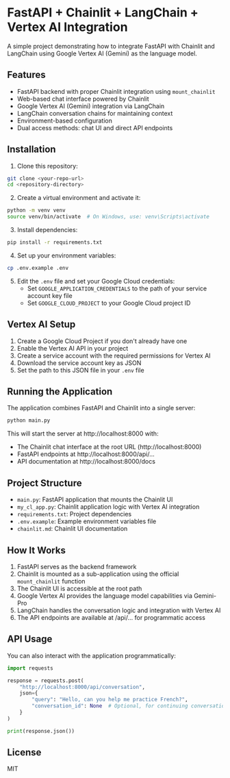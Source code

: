 # FastAPI + Chainlit + LangChain + Vertex AI Integration

A simple project demonstrating how to integrate FastAPI with Chainlit and LangChain using Google Vertex AI (Gemini) as the language model.

## Features

- FastAPI backend with proper Chainlit integration using `mount_chainlit`
- Web-based chat interface powered by Chainlit
- Google Vertex AI (Gemini) integration via LangChain
- LangChain conversation chains for maintaining context
- Environment-based configuration
- Dual access methods: chat UI and direct API endpoints

## Installation

1. Clone this repository:
```bash
git clone <your-repo-url>
cd <repository-directory>
```

2. Create a virtual environment and activate it:
```bash
python -m venv venv
source venv/bin/activate  # On Windows, use: venv\Scripts\activate
```

3. Install dependencies:
```bash
pip install -r requirements.txt
```

4. Set up your environment variables:
```bash
cp .env.example .env
```

5. Edit the `.env` file and set your Google Cloud credentials:
   - Set `GOOGLE_APPLICATION_CREDENTIALS` to the path of your service account key file
   - Set `GOOGLE_CLOUD_PROJECT` to your Google Cloud project ID

## Vertex AI Setup

1. Create a Google Cloud Project if you don't already have one
2. Enable the Vertex AI API in your project
3. Create a service account with the required permissions for Vertex AI
4. Download the service account key as JSON
5. Set the path to this JSON file in your `.env` file

## Running the Application

The application combines FastAPI and Chainlit into a single server:

```bash
python main.py
```

This will start the server at http://localhost:8000 with:
- The Chainlit chat interface at the root URL (http://localhost:8000)
- FastAPI endpoints at http://localhost:8000/api/...
- API documentation at http://localhost:8000/docs

## Project Structure

- `main.py`: FastAPI application that mounts the Chainlit UI
- `my_cl_app.py`: Chainlit application logic with Vertex AI integration
- `requirements.txt`: Project dependencies
- `.env.example`: Example environment variables file
- `chainlit.md`: Chainlit UI documentation

## How It Works

1. FastAPI serves as the backend framework
2. Chainlit is mounted as a sub-application using the official `mount_chainlit` function
3. The Chainlit UI is accessible at the root path
4. Google Vertex AI provides the language model capabilities via Gemini-Pro
5. LangChain handles the conversation logic and integration with Vertex AI
6. The API endpoints are available at /api/... for programmatic access

## API Usage

You can also interact with the application programmatically:

```python
import requests

response = requests.post(
    "http://localhost:8000/api/conversation",
    json={
        "query": "Hello, can you help me practice French?",
        "conversation_id": None  # Optional, for continuing conversations
    }
)

print(response.json())
```

## License

MIT
